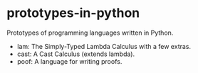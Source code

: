 # prototypes-in-python
Prototypes of programming languages written in Python.

* lam: The Simply-Typed Lambda Calculus with a few extras.
* cast: A Cast Calculus (extends lambda).
* poof: A language for writing proofs.
